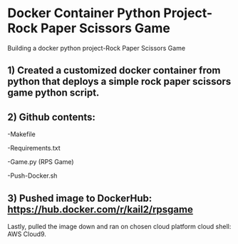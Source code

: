 # Docker Container Python Project- Rock Paper Scissors Game
Building a docker python project-Rock Paper Scissors Game

## 1) Created  a customized docker container from python that deploys a simple rock paper scissors game python script.

## 2) Github contents:
-Makefile

-Requirements.txt

-Game.py (RPS Game)

-Push-Docker.sh

## 3) Pushed image to DockerHub: https://hub.docker.com/r/kail2/rpsgame

Lastly, pulled the image down and ran on chosen cloud platform cloud shell: AWS Cloud9.
